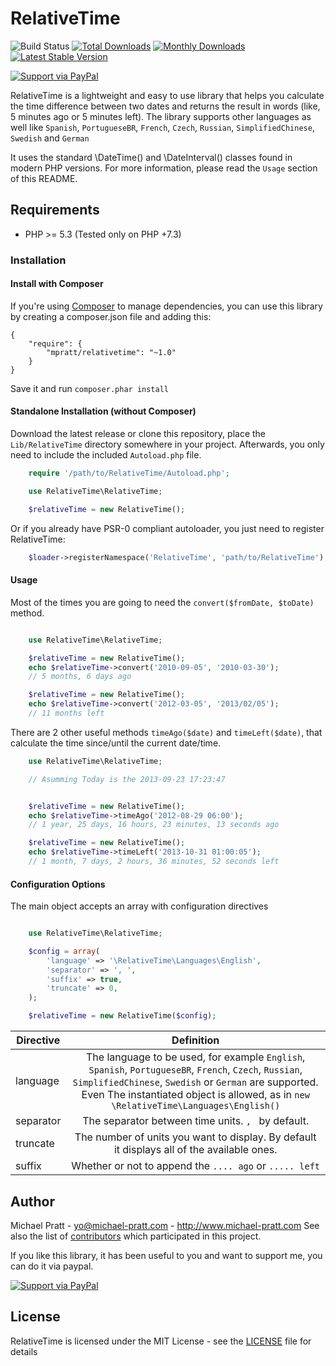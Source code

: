 # RelativeTime

![Build Status](https://github.com/mpratt/RelativeTime/actions/workflows/tests.yml/badge.svg?branch=master)
[![Total Downloads](https://img.shields.io/packagist/dt/mpratt/relativetime.svg)](https://packagist.org/packages/mpratt/relativetime)
[![Monthly Downloads](https://img.shields.io/packagist/dm/mpratt/relativetime)](https://packagist.org/packages/mpratt/relativetime)
[![Latest Stable Version](https://img.shields.io/packagist/v/mpratt/relativetime.svg)](https://packagist.org/packages/mpratt/relativetime)

[![Support via PayPal](https://cdn.rawgit.com/twolfson/paypal-github-button/1.0.0/dist/button.svg)](https://paypal.me/mtpratt)

RelativeTime is a lightweight and easy to use library that helps you calculate the time difference between two dates and returns the result in words
(like, 5 minutes ago or 5 minutes left). The library supports other languages as well like `Spanish`, `PortugueseBR`, `French`, `Czech`, `Russian`,
`SimplifiedChinese`, `Swedish` and `German`

It uses the standard \DateTime() and \DateInterval() classes found in modern PHP versions. For more information, please read the `Usage` section of
this README.

## Requirements

- PHP >= 5.3 (Tested only on PHP +7.3)

### Installation

#### Install with Composer

If you're using [Composer](https://github.com/composer/composer) to manage
dependencies, you can use this library by creating a composer.json file and adding this:

    {
        "require": {
            "mpratt/relativetime": "~1.0"
        }
    }

Save it and run `composer.phar install`

#### Standalone Installation (without Composer)

Download the latest release or clone this repository, place the `Lib/RelativeTime` directory somewhere in your project. Afterwards, you only need to include
the included `Autoload.php` file.

```php
    require '/path/to/RelativeTime/Autoload.php';

    use RelativeTime\RelativeTime;

    $relativeTime = new RelativeTime();
```

Or if you already have PSR-0 compliant autoloader, you just need to register RelativeTime:

```php
    $loader->registerNamespace('RelativeTime', 'path/to/RelativeTime');
```

#### Usage

Most of the times you are going to need the `convert($fromDate, $toDate)` method.

```php

    use RelativeTime\RelativeTime;

    $relativeTime = new RelativeTime();
    echo $relativeTime->convert('2010-09-05', '2010-03-30');
    // 5 months, 6 days ago

    $relativeTime = new RelativeTime();
    echo $relativeTime->convert('2012-03-05', '2013/02/05');
    // 11 months left
```

There are 2 other useful methods `timeAgo($date)` and `timeLeft($date)`, that calculate the time since/until
the current date/time.

```php
    use RelativeTime\RelativeTime;

    // Asumming Today is the 2013-09-23 17:23:47


    $relativeTime = new RelativeTime();
    echo $relativeTime->timeAgo('2012-08-29 06:00');
    // 1 year, 25 days, 16 hours, 23 minutes, 13 seconds ago

    $relativeTime = new RelativeTime();
    echo $relativeTime->timeLeft('2013-10-31 01:00:05');
    // 1 month, 7 days, 2 hours, 36 minutes, 52 seconds left
```

#### Configuration Options

The main object accepts an array with configuration directives

```php

    use RelativeTime\RelativeTime;

    $config = array(
        'language' => '\RelativeTime\Languages\English',
        'separator' => ', ',
        'suffix' => true,
        'truncate' => 0,
    );

    $relativeTime = new RelativeTime($config);
```
| Directive |                                                                                                   Definition                                                                                                   |
| --------- | :------------------------------------------------------------------------------------------------------------------------------------------------------------------------------------------------------------: |
| language  | The language to be used, for example `English`, `Spanish`, `PortugueseBR`, `French`, `Czech`, `Russian`, `SimplifiedChinese`, `Swedish` or `German` are supported. Even The instantiated object is allowed, as in `new \RelativeTime\Languages\English()` |
| separator |                                                                               The separator between time units. `, ` by default.                                                                               |
| truncate  |                                                           The number of units you want to display. By default it displays all of the available ones.                                                           |
| suffix    |                                                                            Whether or not to append the `.... ago` or `..... left`                                                                             |

## Author

Michael Pratt - <yo@michael-pratt.com> - <http://www.michael-pratt.com>
See also the list of [contributors](https://github.com/mpratt/relativetime/contributors) which participated in this project.

If you like this library, it has been useful to you and want to support me, you can do it via paypal.

[![Support via PayPal](https://cdn.rawgit.com/twolfson/paypal-github-button/1.0.0/dist/button.svg)](https://paypal.me/mtpratt)

## License

RelativeTime is licensed under the MIT License - see the [LICENSE](LICENSE) file for details
